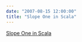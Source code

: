 ```yaml
---
date: "2007-08-15 12:00:00"
title: "Slope One in Scala"
---
```


[Slope One in Scala](/lemire/blog/2007/08-15-slope-one-in-scala)

